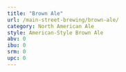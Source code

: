 ```yaml
---
title: "Brown Ale"
url: /main-street-brewing/brown-ale/
category: North American Ale
style: American-Style Brown Ale
abv: 0
ibu: 0
srm: 0
upc: 0
---
```


